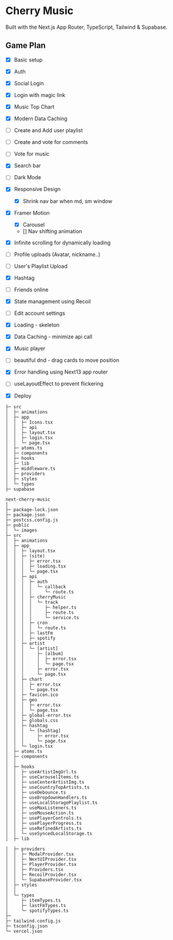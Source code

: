 # Cherry Music

Built with the Next.js App Router, TypeScript, Tailwind & Supabase.

## Game Plan
- [x] Basic setup
- [x] Auth
- [x] Social Login
- [x] Login with magic link
- [x] Music Top Chart
- [x] Modern Data Caching
- [ ] Create and Add user playlist
- [ ] Create and vote for comments
- [ ] Vote for music
- [x] Search bar
- [ ] Dark Mode
- [x] Responsive Design
    - [x] Shrink nav bar when md, sm window
- [x] Framer Motion
    - [x] Carousel
    - [] Nav shifting animation
- [x] Infinite scrolling for dynamically loading 
- [ ] Profile uploads (Avatar, nickname..)
- [ ] User's Playlist Upload
- [x] Hashtag
- [ ] Friends online
- [x] State management using Recoil
- [ ] Edit account settings
- [x] Loading - skeleton
- [x] Data Caching - minimize api call
- [x] Music player
- [ ] beautiful dnd - drag cards to move position
- [x] Error handling using Next13 app router
- [ ] useLayoutEffect to prevent flickering
- [x] Deploy


``` FolderTree
├─ src
│  ├─ animations
│  ├─ app
│  │  ├─ Icons.tsx
│  │  ├─ api
│  │  ├─ layout.tsx
│  │  ├─ login.tsx
│  │  └─ page.tsx
│  ├─ atoms.ts
│  ├─ components
│  ├─ hooks
│  ├─ lib
│  ├─ middleware.ts
│  ├─ providers
│  ├─ styles
│  └─ types
├─ supabase
```
```
next-cherry-music
│ 
├─ package-lock.json
├─ package.json
├─ postcss.config.js
├─ public
│  └─ images
├─ src
│  ├─ animations
│  ├─ app
│  │  ├─ layout.tsx
│  │  ├─ (site)
│  │  │  ├─ error.tsx
│  │  │  ├─ loading.tsx
│  │  │  └─ page.tsx
│  │  ├─ api
│  │  │  ├─ auth
│  │  │  │  └─ callback
│  │  │  │     └─ route.ts
│  │  │  ├─ cherryMusic
│  │  │  │  └─ track
│  │  │  │     ├─ helper.ts
│  │  │  │     ├─ route.ts
│  │  │  │     └─ service.ts
│  │  │  ├─ cron
│  │  │  │  └─ route.ts
│  │  │  ├─ lastFm
│  │  │  ├─ spotify
│  │  ├─ artist
│  │  │  └─ [artist]
│  │  │     ├─ [album]
│  │  │     │  ├─ error.tsx
│  │  │     │  └─ page.tsx
│  │  │     ├─ error.tsx
│  │  │     └─ page.tsx
│  │  ├─ chart
│  │  │  ├─ error.tsx
│  │  │  └─ page.tsx
│  │  ├─ favicon.ico
│  │  ├─ geo
│  │  │  ├─ error.tsx
│  │  │  └─ page.tsx
│  │  ├─ global-error.tsx
│  │  ├─ globals.css
│  │  ├─ hashtag
│  │  │  └─ [hashtag]
│  │  │     ├─ error.tsx
│  │  │     └─ page.tsx
│  │  └─ login.tsx
│  ├─ atoms.ts
│  ├─ components
│  │  
│  ├─ hooks
│  │  ├─ useArtistImgUrl.ts
│  │  ├─ useCarouselItems.ts
│  │  ├─ useCenterArtistImg.ts
│  │  ├─ useCountryTopArtists.ts
│  │  ├─ useDebounce.ts
│  │  ├─ useDropdownHandlers.ts
│  │  ├─ useLocalStoragePlaylist.ts
│  │  ├─ useMaxListeners.ts
│  │  ├─ useMouseAction.ts
│  │  ├─ usePlayerControls.ts
│  │  ├─ usePlayerProgress.ts
│  │  ├─ useRefinedArtists.ts
│  │  └─ useSyncedLocalStorage.ts
│  ├─ lib

│  ├─ providers
│  │  ├─ ModalProvider.tsx
│  │  ├─ NextUIProvider.tsx
│  │  ├─ PlayerProvider.tsx
│  │  ├─ Providers.tsx
│  │  ├─ RecoilProvider.tsx
│  │  └─ SupabaseProvider.tsx
│  ├─ styles
│  │  
│  └─ types
│     ├─ itemTypes.ts
│     ├─ lastFmTypes.ts
│     └─ spotifyTypes.ts
├─ 
├─ tailwind.config.js
├─ tsconfig.json
└─ vercel.json

```